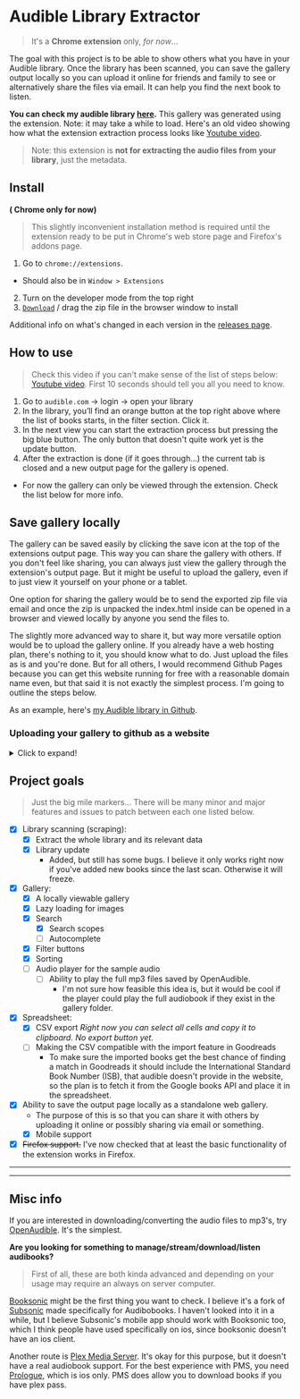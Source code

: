 # Audible Library Extractor
> It's a **Chrome extension** only, _for now_...

The goal with this project is to be able to show others what you have in your Audible library. Once the library has been scanned, you can save the gallery output locally so you can upload it online for friends and family to see or alternatively share the files via email. It can help you find the next book to listen.

**You can check my audible library [here](https://joonaspaakko.github.io/my-audible-library/).** This gallery was generated using the extension. Note: it may take a while to load. Here's an old video showing how what the extension extraction process looks like [Youtube video](https://youtu.be/SxqG8BXIsg0).

> Note: this extension is **not for extracting the audio files from your library**, just the metadata.

## Install

**( Chrome only for now)**

> This slightly inconvenient installation method is required until the extension ready to be put in Chrome's web store page and Firefox's addons page.
  
1. Go to `chrome://extensions`.
  - Should also be in `Window > Extensions`
2. Turn on the developer mode from the top right
3. [`Download`](https://github.com/joonaspaakko/audible-library-extractor/releases/download/v0.1.5-pre-alpha/audible-library-extractor-v0.1.5.zip) / drag the zip file in the browser window to install

Additional info on what's changed in each version in the [releases page](https://github.com/joonaspaakko/audible-library-extractor/releases).

## How to use

> Check this video if you can't make sense of the list of steps below: [Youtube video](https://youtu.be/SxqG8BXIsg0). First 10 seconds should tell you all you need to know.

1. Go to `audible.com` → login → open your library
2. In the library, you’ll find an orange button at the top right above where the list of books starts, in the filter section. Click it.
3. In the next view you can start the extraction process but pressing the big blue button. The only button that doesn't quite work yet is the update button.
4. After the extraction is done (if it goes through…) the current tab is closed and a new output page for the gallery is opened.
  - For now the gallery can only be viewed through the extension. Check the list below for more info.

## Save gallery locally

The gallery can be saved easily by clicking the save icon at the top of the extensions output page.  This way you can share the gallery with others. If you don't feel like sharing, you can always just view the gallery through the extension's output page. But it might be useful to upload the gallery, even if to just view it yourself on your phone or a tablet.

One option for sharing the gallery would be to send the exported zip file via email and once the zip is unpacked the index.html inside can be opened in a browser and viewed locally by anyone you send the files to.

The slightly more advanced way to share it, but way more versatile option would be to upload the gallery online. If you already have a web hosting plan, there's nothing to it, you should know what to do. Just upload the files as is and you're done. But for all others, I would recommend Github Pages because you can get this website running for free with a reasonable domain name even, but that said it is not exactly the simplest process. I'm going to outline the steps below.

As an example, here's [my Audible library in Github](https://joonaspaakko.github.io/my-audible-library/).

### Uploading your gallery to github as a website

<details>
  <summary>Click to expand!</summary>
	> Be aware that Github Pages only work on public repositories on the free account. This means that the repository/the files are more freely available than on a more traditional hosting platform. For example the repository for my audible library website I linked to above is accessible from this address [https://github.com/joonaspaakko/my-audible-library](https://github.com/joonaspaakko/my-audible-library). Anyone can clone (fork) this repository and use it as they please. In this instance it shouldn't be a problem because this extension doesn't gather any information that could be used against you in any way.

	_Note: The complexity in uploading your site to Github comes mostly from how Git/Github works and what it's mainly for. You don't need to touch any code, it's just a matter of learning how it works and clicking your way through the process._

	1. You need a (free) [github account ](https://github.com/join).
	2. For things to not get totally out of hand in terms of complexity, you will definitely want to use the [Github Desktop client](https://desktop.github.com/).
		1. In Github Desktop you first make the repository `File > New repository`, which you can think of as a project folder in your account. The only thing you need to add when creating a new repository is the name for the project, for example I named mine `my-audible-library`.
		2. If you select the project you should see a button that opens the project folder in your computer. Click that and put the files in that folder.
			- Because websites don't work from inside a zip file, you need to unpack the zip file here. Then you can remove the zip file.
		3. Now when you come back to Github Desktop, it should inform you that 3 new files were added to the project.
		4. In the bottom left there's `Summary, Description, and Commit to master`. This is where you basically save the changes in your project.
			1. You need to always give summary before you can commit (save). In this case you don't have to be descriptive at all. You can make the summary a `-` if you want.
			2. When you press `Commit to master`, you're almost there. The changes are now saved locally, but you then have to upload the files
			3. Upload the files with the `Push origin` button.
	3. So now the github project repository should be online, but you still need to tell Github that you want this to be a website.
		- Super short instructions: Go to the project repository page online and click `Settings`. In there you can find a section called `GitHub Pages`. Choose `Master branch` in the `Source` dropdown and it's done. It should tell you what the website address is right there.
		- You can find more comprehensive instructions [here](https://pages.github.com/). In this article just select `Project site` and `Start from scratch` to get the right instructions. You can skip to step 4 since the repository is already up and the files uploaded.
	4. When you've got all this done and the project repository is set as a website, you can share the address with anyone. And to be clear, they don't need a github account to view the gallery.

	**What if I want to upload my updated gallery again?**

	This is super simple. You just save it locally again, replace the files in this Github project folder on your computer and then in the Github Desktop client open the audible library project: commit changes → push origin → Done.

</details>

## Project goals

> Just the big mile markers... There will be many minor and major features and issues to patch between each one listed below.

- [x] Library scanning (scraping):
  - [x] Extract the whole library and its relevant data
  - [x] Library update
    - Added, but still has some bugs. I believe it only works right now if you've added new books since the last scan. Otherwise it will freeze.
- [x] Gallery:
  - [x] A locally viewable gallery
  - [x] Lazy loading for images
  - [x] Search
    - [x] Search scopes
    - [ ] Autocomplete
  - [x] Filter buttons
  - [x] Sorting
  - [ ] Audio player for the sample audio
    - [ ] Ability to play the full mp3 files saved by OpenAudible.
      - I'm not sure how feasible this idea is, but it would be cool if the player could play the full audiobook if they exist in the gallery folder.
- [x] Spreadsheet:
  - [x] CSV export _Right now you can select all cells and copy it to clipboard. No export button yet._
  - [ ] Making the CSV compatible with the import feature in Goodreads
    - To make sure the imported books get the best chance of finding a match in Goodreads it should include the International Standard Book Number (ISB), that audible doesn't provide in the website, so the plan is to fetch it from the Google books API and place it in the spreadsheet.
- [x] Ability to save the output page locally as a standalone web gallery.
  - The purpose of this is so that you can share it with others by uploading it online or possibly sharing via email or something.
  - [x] Mobile support
- [x] ~~Firefox support.~~ I've now checked that at least the basic functionality of the extension works in Firefox.

____
____

## Misc info

If you are interested in downloading/converting the audio files to mp3's, try [OpenAudible](https://openaudible.org/). It's the simplest.

**Are you looking for something to manage/stream/download/listen audibooks?**

> First of all, these are both kinda advanced and depending on your usage may require an always on server computer.

[Booksonic](https://booksonic.org/) might be the first thing you want to check. I believe it's a fork of [Subsonic](http://www.subsonic.org/) made specifically for Audibobooks. I haven't looked into it in a while, but I believe Subsonic's mobile app should work with Booksonic too, which I think people have used specifically on ios, since booksonic doesn't have an ios client.

Another route is [Plex Media Server](https://www.plex.tv/). It's okay for this purpose, but it doesn't have a real audiobook support. For the best experience with PMS, you need [Prologue](https://prologue-app.com/), which is ios only. PMS does allow you to download books if you have plex pass.
